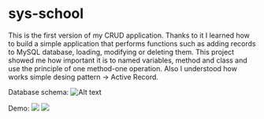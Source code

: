 # sys-school

This is the first version of my CRUD application. Thanks to it I learned how to build a simple application that performs functions such as adding records to MySQL database, loading, modifying or deleting them. This project showed me how important it is to named variables, method and class and use the principle of one method-one operation.
Also I understood how works simple desing pattern -> Active Record.

Database schema:
![Alt text](https://imgur.com/a/1oiC7)

Demo:
![](/home/js/eclipse-workspace/School/sys-school/img/1)
![](/home/js/eclipse-workspace/School/sys-school/img/2)
